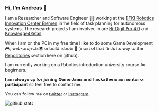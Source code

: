 ### Hi, I'm Andreas 👋

I am a Researcher and Software Engineer 👨‍💻 working at the [DFKI Robotics Innovation Center Bremen](https://robotik.dfki-bremen.de/en/) in the field of task planning for autonomous systems. The research projects I am involved in are [Hi-Digit Pro 4.0](https://robotik.dfki-bremen.de/en/research/projects/hi-digit-pro-40.html) and [Knowledge4Retail](https://knowledge4retail.org/).

When I am on the PC in my free time I like to do some Game Development🎮, web-projects🌍 or build robots 🤖 (most of that finds its way to the [Repositories](https://github.com/brean?tab=repositories) section here on github).

I am currently working on a Robotics introduction university course for beginners.

**I am always up for joining Game Jams and Hackathons as mentor or participant** so feel free to contact me.

You can follow me on [twitter](https://twitter.com/datanonsense) or [instagram](https://www.instagram.com/datanonsense/)

![github stats](https://github-readme-stats.vercel.app/api?username=brean&show_icons=true)

<!--
**brean/brean** is a ✨ _special_ ✨ repository because its `README.md` (this file) appears on your GitHub profile.

Here are some ideas to get you started:

- 🔭 I’m currently working on ...
- 🌱 I’m currently learning ...
- 👯 I’m looking to collaborate on ...
- 🤔 I’m looking for help with ...
- 💬 Ask me about ...
- 📫 How to reach me: ...
- 😄 Pronouns: ...
- ⚡ Fun fact: ...
-->
